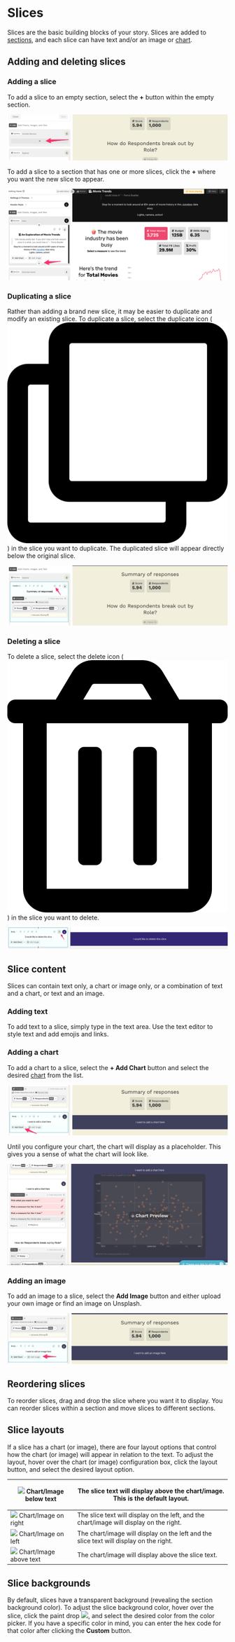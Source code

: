 # Slices

Slices are the basic building blocks of your story. Slices are added to [sections](../sections.md), and each slice can have text and/or an image or [chart](../charts/).&#x20;

## Adding and deleting slices

### Adding a slice

To add a slice to an empty section, select the **+** button within the empty section.&#x20;

![Adding a slice to an empty section](<../../../.gitbook/assets/image (334).png>)

To add a slice to a section that has one or more slices, click the **+** where you want the new slice to appear.

![Adding a slice to a section with one or more slices](<../../../.gitbook/assets/image (396).png>)

### Duplicating a slice

Rather than adding a brand new slice, it may be easier to duplicate and modify an existing slice. To duplicate a slice, select the duplicate icon (![](../../../.gitbook/assets/clone-regular.svg)) in the slice you want to duplicate. The duplicated slice will appear directly below the original slice.&#x20;

![Duplicating a slice](<../../../.gitbook/assets/image (379).png>)

### Deleting a slice

To delete a slice, select the delete icon (![](<../../../.gitbook/assets/trash-alt-regular (1).svg>)) in the slice you want to delete.&#x20;

![Deleting a slice](<../../../.gitbook/assets/image (333) (1).png>)

## Slice content

Slices can contain text only, a chart or image only, or a combination of text and  a chart, or text and an image.

### Adding text

To add text to a slice, simply type in the text area. Use the text editor to style text and add emojis and links.

### Adding a chart

To add a chart to a slice, select the **+ Add Chart** button and select the desired [chart](../charts/) from the list.&#x20;

![Click the + Add Chart button to add a chart to a slice ](<../../../.gitbook/assets/image (378).png>)

Until you configure your chart, the chart will display as a placeholder. This gives you a sense of what the chart will look like.&#x20;

![A placeholder Scatterplot chart](<../../../.gitbook/assets/image (370).png>)

### Adding an image

To add an image to a slice, select the **Add Image** button and either upload your own image or find an image on Unsplash.&#x20;

![Click the Add Image button to add an image to a slice](<../../../.gitbook/assets/image (367).png>)

## Reordering slices

To reorder slices, drag and drop the slice where you want it to display. You can reorder slices within a section and move slices to different sections.

## Slice layouts

If a slice has a chart (or image), there are four layout options that control how the chart (or image) will appear in relation to the text. To adjust the layout, hover over the chart (or image) configuration box, click the layout button, and select the desired layout option.

| ![](../../../.gitbook/assets/arrow-down-solid.svg)  Chart/Image below text      | <p>The slice text will display above the chart/image. This is the default layout.</p><p></p><p></p> |
| ------------------------------------------------------------------------------- | --------------------------------------------------------------------------------------------------- |
| ![](<../../../.gitbook/assets/arrow-right-solid (1).svg>)  Chart/Image on right | The slice text will display on the left, and the chart/image will display on the right.             |
| ![](../../../.gitbook/assets/arrow-left-solid.svg)  Chart/Image on left         | The chart/image will display on the left and the slice text will display on the right.              |
| ![](../../../.gitbook/assets/arrow-up-solid.svg)  Chart/Image above text        | The chart/image will display above the slice text.                                                  |

## Slice backgrounds

By default, slices have a transparent background (revealing the section background color). To adjust the slice background color, hover over the slice, click the paint drop ![](../../../.gitbook/assets/tint-solid.svg), and select the desired color from the color picker. If you have a specific color in mind, you can enter the hex code for that color after clicking the **Custom** button.&#x20;
